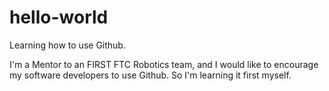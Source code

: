 # hello-world
Learning how to use Github.

I'm a Mentor to an FIRST FTC Robotics team, and I would like to encourage my software developers to use Github. So I'm learning it first myself.
